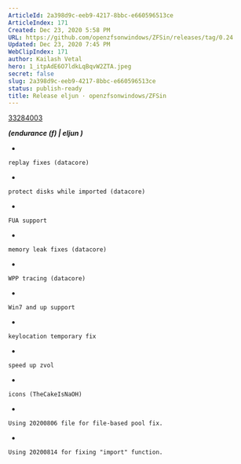```yaml
---
ArticleId: 2a398d9c-eeb9-4217-8bbc-e660596513ce
ArticleIndex: 171
Created: Dec 23, 2020 5:58 PM
URL: https://github.com/openzfsonwindows/ZFSin/releases/tag/0.24
Updated: Dec 23, 2020 7:45 PM
WebClipIndex: 171
author: Kailash Vetal
hero: 1_itpAdE6O7ldkLqBqvW2ZTA.jpeg
secret: false
slug: 2a398d9c-eeb9-4217-8bbc-e660596513ce
status: publish-ready
title: Release eljun · openzfsonwindows/ZFSin
---
```

[33284003](171%207b60798c30514041ab56b1e7cc8095c5/33284003)

***(endurance (f) | eljun )***

- 

    replay fixes (datacore)

- 

    protect disks while imported (datacore)

- 

    FUA support

- 

    memory leak fixes (datacore)

- 

    WPP tracing (datacore)

- 

    Win7 and up support

- 

    keylocation temporary fix

- 

    speed up zvol

- 

    icons (TheCakeIsNaOH)

- 

    Using 20200806 file for file-based pool fix.

- 

    Using 20200814 for fixing "import" function.

